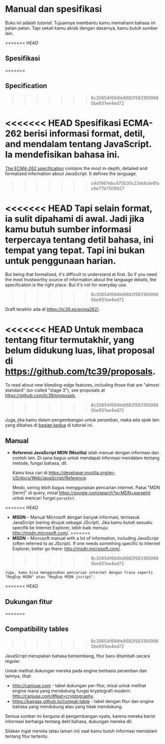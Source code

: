 
# Manual dan spesifikasi

Buku ini adalah *tutorial*. Tujuannya membantu kamu memahami bahasa ini pelan-pelan. Tapi sekali kamu akrab dengan dasarnya, kamu butuh sumber lain.

<<<<<<< HEAD

## Spesifikasi
=======
## Specification
>>>>>>> 8c30654f694fe8682f5631809980be931ee4ed72

<<<<<<< HEAD
**Spesifikasi ECMA-262** berisi informasi format, detil, and mendalam tentang JavaScript. Ia mendefisikan bahasa ini.
=======
[The ECMA-262 specification](https://www.ecma-international.org/publications/standards/Ecma-262.htm) contains the most in-depth, detailed and formalized information about JavaScript. It defines the language.
>>>>>>> c4d1987ebc470b30c234dbde6fac6e77b7509927

<<<<<<< HEAD
Tapi selain format, ia sulit dipahami di awal. Jadi jika kamu butuh sumber informasi terpercaya tentang detil bahasa, ini tempat yang tepat. Tapi ini bukan untuk penggunaan harian.
=======
But being that formalized, it's difficult to understand at first. So if you need the most trustworthy source of information about the language details, the specification is the right place. But it's not for everyday use.
>>>>>>> 8c30654f694fe8682f5631809980be931ee4ed72

Draft terakhir ada di <https://tc39.es/ecma262/>.

<<<<<<< HEAD
Untuk membaca tentang fitur termutakhir, yang belum didukung luas, lihat proposal di <https://github.com/tc39/proposals>.
=======
To read about new bleeding-edge features, including those that are "almost standard" (so-called "stage 3"), see proposals at <https://github.com/tc39/proposals>.
>>>>>>> 8c30654f694fe8682f5631809980be931ee4ed72

Juga, jika kamu dalam pengembangan untuk peramban, maka ada spek lain yang dibahas di [bagian kedua](info:browser-environment) di tutorial ini.

## Manual

- **Referensi JavaScript MDN (Mozilla)** ialah manual dengan informasi dan contoh lain. Di sana bagus untuk mendapat informasi mendalam tentang metode, fungsi bahasa, dll.

    Kamu bisa cari di <https://developer.mozilla.org/en-US/docs/Web/JavaScript/Reference>.

    Meski, sering lebih bagus menggunakan pencarian internet. Pakai "MDN [term]" di query, misal <https://google.com/search?q=MDN+parseInt> untuk mencari fungsi `parseInt`.


<<<<<<< HEAD
- **MSDN** – Manual Microsoft dengan banyak informasi, termasuk JavaScript (sering dirujuk sebagai JScript). Jika kamu butuh sesuatu specifik ke Internet Explorer, lebih baik menuju: <http://msdn.microsoft.com/>.
=======
- **MSDN** – Microsoft manual with a lot of information, including JavaScript (often referred to as JScript). If one needs something specific to Internet Explorer, better go there: <http://msdn.microsoft.com/>.
>>>>>>> 8c30654f694fe8682f5631809980be931ee4ed72

    Juga, kamu bisa menggunakan pencarian internet dengan frasa seperti "RegExp MSDN" atau "RegExp MSDN jscript".

<<<<<<< HEAD
## Dukungan fitur
=======
## Compatibility tables
>>>>>>> 8c30654f694fe8682f5631809980be931ee4ed72

JavaScript merupakan bahasa berkembang, fitur baru ditambah secara reguler.

Untuk melihat dukungan mereka pada engine berbasis peramban dan lainnya, lihat:

- <http://caniuse.com> - tabel dukungan per-fitur, misal untuk melihat engine mana yang mendukung fungsi kryptografi modern: <http://caniuse.com/#feat=cryptography>.
- <https://kangax.github.io/compat-table> - tabel dengan fitur dan engine bahasa yang mendukung atau yang tidak mendukung.

Semua sumber ini berguna di pengembangan nyata, karena mereka berisi informasi berharga tentang detil bahasa, dukungan mereka dll.

Silakan ingat mereka (atau laman ini) saat kamu butuh informasi mendalam tentang fitur tertentu.
